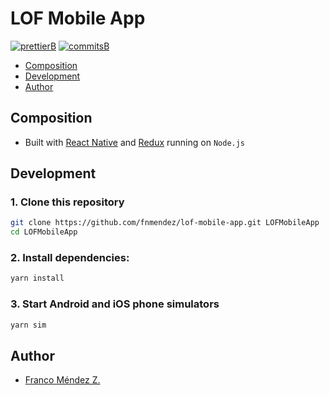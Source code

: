 # LOF Mobile App

[![prettierB]][prettierL]
[![commitsB]][commitsL]

- [Composition](#composition)
- [Development](#development)
- [Author](#author)

## Composition

- Built with [React Native](https://facebook.github.io/react-native/) and [Redux](https://redux.js.org/) running on `Node.js`

## Development

### 1. Clone this repository

  ```sh
  git clone https://github.com/fnmendez/lof-mobile-app.git LOFMobileApp
  cd LOFMobileApp
  ```

### 2. Install dependencies:

  ```sh
  yarn install
  ```

### 3. Start Android and iOS phone simulators

  ```sh
  yarn sim
  ```

## Author

- [Franco Méndez Z.](http://francomendez.com)

<!-- Badges -->

[commitsB]:https://img.shields.io/badge/commits-conventional%20-blue.svg
[commitsL]:https://conventionalcommits.org

[prettierB]:https://img.shields.io/badge/code%20style-prettier-orange.svg
[prettierL]:https://github.com/prettier/prettier
